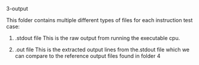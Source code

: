 3-output

This folder contains multiple different types of files for each instruction
test case:

1. .stdout file
  This is the raw output from running the executable cpu.

2. .out file
  This is the extracted output lines from the.stdout file which we can compare to
  the reference output files found in folder 4

